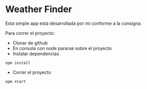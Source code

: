 # Weather Finder
Esta simple app esta desarrollada por mi conforme a la consigna.

Para correr el proyecto:

- Clonar de github
- En consola con node pararse sobre el proyecto
- Instalar dependencias
```
npm install
```
- Correr el proyecto
```
npm start
```